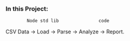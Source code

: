 ### In this Project:
            Node std lib               code
CSV Data ->     Load      -> Parse -> Analyze -> Report.
